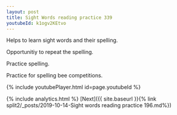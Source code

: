 ```yaml
---
layout: post
title: Sight Words reading practice 339
youtubeId: k1ogv2KEtvo
---
```

 
 
Helps to learn sight words and their spelling.

Opportunitiy to repeat the spelling. 

Practice spelling. 
 
Practice for spelling bee competitions. 
 
{% include youtubePlayer.html id=page.youtubeId %}
 
 
{% include analytics.html %} 
[Next]({{ site.baseurl }}{% link  split2/_posts/2019-10-14-Sight words reading practice 196.md%})
 
